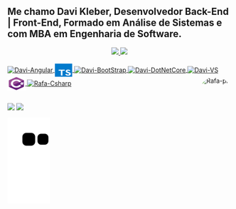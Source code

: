## Me chamo Davi Kleber, Desenvolvedor Back-End | Front-End, Formado em Análise de Sistemas e com MBA em Engenharia de Software.
<div align="center">
  <a href="https://github.com/davikleber">
  <img height="180em" src="https://github-readme-stats.vercel.app/api?username=davikleber&show_icons=true&theme=dracula&include_all_commits=true&count_private=true"/>
  <img height="180em" src="https://github-readme-stats.vercel.app/api/top-langs/?username=davikleber&layout=compact&langs_count=7&theme=dracula"/>
</div>
<div style="display: inline_block"><br>
  <img align="center" alt="Davi-Angular" height="30" width="40" src="https://cdn.jsdelivr.net/gh/devicons/devicon/icons/angularjs/angularjs-original.svg">
  <img align="center" alt="Davi-Ts" height="30" width="40" src="https://raw.githubusercontent.com/devicons/devicon/master/icons/typescript/typescript-plain.svg">
  <img align="center" alt="Davi-BootStrap" height="30" width="40" src="https://cdn.jsdelivr.net/gh/devicons/devicon/icons/bootstrap/bootstrap-original.svg">
  <img align="center" alt="Davi-DotNetCore" height="30" width="40" src="https://cdn.jsdelivr.net/gh/devicons/devicon/icons/dotnetcore/dotnetcore-original.svg">
  <img align="center" alt="Davi-VS" height="30" width="40" src="https://cdn.jsdelivr.net/gh/devicons/devicon/icons/visualstudio/visualstudio-plain.svg">          
  <img align="center" alt="Rafa-Csharp" height="30" width="40" src="https://raw.githubusercontent.com/devicons/devicon/master/icons/csharp/csharp-original.svg">
  <img align="center" alt="Rafa-Csharp" height="30" width="40" src="https://cdn.jsdelivr.net/gh/devicons/devicon/icons/nodejs/nodejs-original.svg">
  <img align="right" alt="Rafa-pic" height="150" style="border-radius:50px;" src="https://upgraphy.com/wp-content/uploads/edd/2020/09/web-developer-vector-illustration-5de192c700231.png">
</div>
  
  ##
 
<div> 
  <a href = "mailto:davikleber@outlook.com"><img src="https://img.shields.io/badge/-Gmail-%23333?style=for-the-badge&logo=gmail&logoColor=white" target="_blank"></a>
  <a href="https://www.linkedin.com/in/davi-kleber" target="_blank"><img src="https://img.shields.io/badge/-LinkedIn-%230077B5?style=for-the-badge&logo=linkedin&logoColor=white" target="_blank"></a> 
 
  ![Snake animation](https://github.com/rafaballerini/rafaballerini/blob/output/github-contribution-grid-snake.svg)
 
</div>
